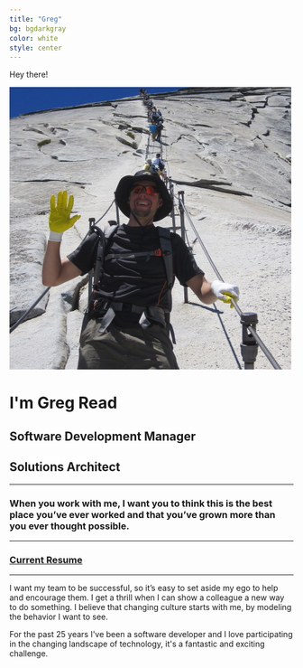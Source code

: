 ```yaml
---
title: "Greg"
bg: bgdarkgray
color: white
style: center
---
```



Hey there!

<img class="imagecircle" src="/img/Me_Halfdome.jpg" alt="Greg on Half Dome" title="That's me on Half Dome in Yosemite">

# I'm Greg Read

##  Software Development Manager
##  Solutions Architect
---

### When you work with me, I want you to think this is the best place you’ve ever worked and that you’ve grown more than you ever thought possible.

---

### [Current Resume](/img/GregRead.resume.pdf)

---

I want my team to be successful, so it’s easy to set aside my ego to help and encourage them. I get a thrill when I can show a colleague a new way to do something. I believe that changing culture starts with me, by modeling the behavior I want to see.

For the past 25 years I've been a software developer and I love participating in the changing landscape of technology, it's a fantastic and exciting challenge.


  
  <a href="/img/GregRead.resume.pdf" target="_blank" title="Resume"><span class="fa-stack fa-lg">
    <i class="fa fa-circle fa-stack-2x"></i>
    <i class="fa fa-file-text fa-stack-1x" style="color: #5D5C61;"></i>
  </span></a>
  <a href="https://github.com/bravegeek" target="_blank" title="GitHub"><span class="fa-stack fa-lg">
    <i class="fa fa-circle fa-stack-2x"></i>
    <i class="fa fa-github fa-stack-1x" style="color: #5D5C61;"></i>
  </span></a>
  <a href="https://www.linkedin.com/in/gregoryread" target="_blank" title="LinkedIn"><span class="fa-stack fa-lg">
    <i class="fa fa-circle fa-stack-2x"></i>
    <i class="fa fa-linkedin fa-stack-1x" style="color: #5D5C61;"></i>
  </span></a>
  <a href="https://www.twitter.com/gregread" target="_blank" title="Twitter"><span class="fa-stack fa-lg">
    <i class="fa fa-circle fa-stack-2x"></i>
    <i class="fa fa-twitter fa-stack-1x" style="color: #5D5C61;"></i>
  </span></a>
